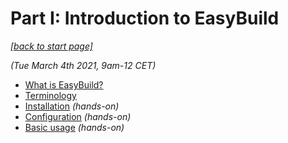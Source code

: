 # Part I: Introduction to EasyBuild

*[[back to start page]](index.md)*

*(Tue March 4th 2021, 9am-12 CET)*

* [What is EasyBuild?](what_is_easybuild.md)
* [Terminology](terminology.md)
* [Installation](installation.md) *(hands-on)*
* [Configuration](configuration.md) *(hands-on)*
* [Basic usage](basic_usage.md) *(hands-on)*
